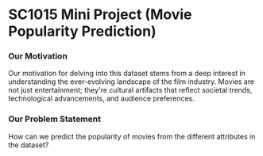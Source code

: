 # SC1015 Mini Project (Movie Popularity Prediction)

### Our Motivation

Our motivation for delving into this dataset stems from a deep interest in understanding the ever-evolving landscape of the film industry. Movies are not just entertainment; they're cultural artifacts that reflect societal trends, technological advancements, and audience preferences.

### Our Problem Statement
How can we predict the popularity of movies from the different attributes in the dataset?
